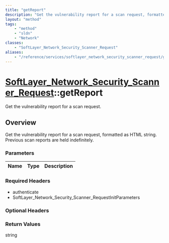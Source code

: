 ```yaml
---
title: "getReport"
description: "Get the vulnerability report for a scan request, formatted as HTML string. Previous scan reports are held indefinitely."
layout: "method"
tags:
    - "method"
    - "sldn"
    - "Network"
classes:
    - "SoftLayer_Network_Security_Scanner_Request"
aliases:
    - "/reference/services/softlayer_network_security_scanner_request/getReport"
---
```

# [SoftLayer_Network_Security_Scanner_Request](/reference/services/SoftLayer_Network_Security_Scanner_Request)::getReport

Get the vulnerability report for a scan request.


## Overview 
Get the vulnerability report for a scan request, formatted as HTML string. Previous scan reports are held indefinitely. 

### Parameters 
|Name | Type | Description |
| --- | --- | --- |


### Required Headers
* authenticate
* SoftLayer_Network_Security_Scanner_RequestInitParameters

### Optional Headers

### Return Values
string

